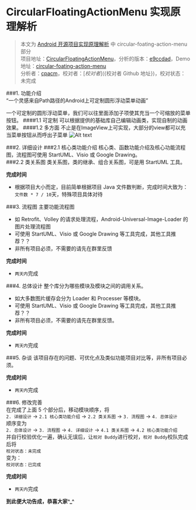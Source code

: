 CircularFloatingActionMenu 实现原理解析
====================================
> 本文为 [Android 开源项目实现原理解析](https://github.com/android-cn/android-open-project-analysis) 中 circular-foating-action-menu 部分  
> 项目地址：[CircularFloatingActionMenu](https://github.com/oguzbilgener/CircularFloatingActionMenu)，分析的版本：[e9ccdad](https://github.com/android-cn/android-open-project-demo/commit/1306e632d5a7734cd8451f4e10dff763f9ab4097)，Demo 地址：[circular-foating-action-menu](https://github.com/android-cn/android-open-project-demo/tree/master/CircularFloatingActionMenu-demo)    
> 分析者：[cpacm](https://github.com/cpacm)，校对者：[${校对者}](${校对者 Github 地址})，校对状态：未完成   

###1. 功能介绍  
“一个灵感来自Path路径的Android上可定制圆形浮动菜单动画”  

一个可定制的圆形浮动菜单，我们可以往里面添加子项使其充当一个可缩放的菜单按钮。
####1.1 可定制
可以根据提供的基础库自己编辑动画类，实现自制的动画效果。
####1.2 多方面
不止是在ImageView上可实现，大部分的view都可以充当菜单按钮从而呼出子菜单
![Alt text](https://github.com/android-cn/android-open-project-analysis/blob/master/circular-floating-action-menu/demo.gif "图片样例")

###2. 详细设计
###2.1 核心类功能介绍
核心类、函数功能介绍及核心功能流程图，流程图可使用 StartUML、Visio 或 Google Drawing。  
###2.2 类关系图
类关系图，类的继承、组合关系图，可是用 StartUML 工具。  

**完成时间**  
- 根据项目大小而定，目前简单根据项目 Java 文件数判断，完成时间大致为：`文件数 * 7 / 10`天，特殊项目具体对待  

###3. 流程图
主要功能流程图  
- 如 Retrofit、Volley 的请求处理流程，Android-Universal-Image-Loader 的图片处理流程图  
- 可使用 StartUML、Visio 或 Google Drawing 等工具完成，其他工具推荐？？  
- 非所有项目必须，不需要的请先在群里反馈  

**完成时间**  
- `两天内`完成  

###4. 总体设计
整个库分为哪些模块及模块之间的调用关系。  
- 如大多数图片缓存会分为 Loader 和 Processer 等模块。  
- 可使用 StartUML、Visio 或 Google Drawing 等工具完成，其他工具推荐？？  
- 非所有项目必须，不需要的请先在群里反馈。  

**完成时间**  
- `两天内`完成  

###5. 杂谈
该项目存在的问题、可优化点及类似功能项目对比等，非所有项目必须。  

**完成时间**  
- `两天内`完成  

###6. 修改完善  
在完成了上面 5 个部分后，移动模块顺序，将  
`2. 详细设计` -> `2.1 核心类功能介绍` -> `2.2 类关系图` -> `3. 流程图` -> `4. 总体设计`  
顺序变为  
`2. 总体设计` -> `3. 流程图` -> `4. 详细设计` -> `4.1 类关系图` -> `4.2 核心类功能介绍`  
并自行校验优化一遍，确认无误后，让`校对 Buddy`进行校对，`校对 Buddy`校队完成后将  
`校对状态：未完成`  
变为：  
`校对状态：已完成`  

**完成时间**  
- `两天内`完成  

**到此便大功告成，恭喜大家^_^**  
